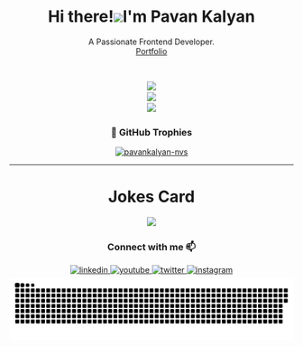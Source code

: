 <h1 align='center'>
  
 <h1 align="center">Hi there!<img src="https://media.giphy.com/media/hvRJCLFzcasrR4ia7z/giphy.gif" width="25px">I'm Pavan Kalyan</h1>
<p align="center">
	A Passionate Frontend Developer.
<br>
	<a href="https://nvspavankalyanch.netlify.app">Portfolio</a></p>
<p align="center"><a  href="https://github.com/pavankalyan-nvs/github-profile-views-counter">
    <img src="https://komarev.com/ghpvc/?username=pavankalyan-nvs&style=for-the-badge&color=orange" alt=""/></a></p>
<div align="center">
  <img src="https://github-readme-stats-sigma-five.vercel.app/api?username=pavankalyan-nvs&show_icons=true&theme=radical"/> 
  <br />
  <img src="http://github-readme-streak-stats.herokuapp.com?user=pavankalyan-nvs&theme=Javascript-dark"/>
  <br />
  <img src="https://github-readme-stats-sigma-five.vercel.app/api/top-langs/?username=pavankalyan-nvs&layout=compact&theme=vision-friendly-dark"/>
</div>


<strong><h3 align="center"> 🌟 GitHub Trophies </h3></strong>
<p align="center"> <a href="https://github.com/ryo-ma/github-profile-trophy"><img src="https://github-profile-trophy.vercel.app/?username=pavankalyan-nvs&title=Issues,Followers,PullRequest,MultipleLang,Commit&theme=onedark&no-bg=true&no-frame=true" alt="pavankalyan-nvs" /></a> </p>
<hr />

<div align="center">
<h1 align='center'> Jokes Card</h1>
<img src="https://readme-jokes.vercel.app/api?theme=default"/>
</div>


<h3 align="center">Connect with me 📫</h3>


<div align="center">
<a href="https://www.linkedin.com/in/nvspavankalyanch/" target="_blank">
<img src=https://img.shields.io/badge/linkedin-%231E77B5.svg?&style=for-the-badge&logo=linkedin&logoColor=white alt=linkedin style="margin-bottom: 5px;" />
</a>
<a href="https://youtube.com/@nvspavankalyan" target="_blank">
<img src=https://img.shields.io/badge/YouTube-FF0000?style=for-the-badge&logo=youtube&logoColor=white alt=youtube style="margin-bottom: 5px;" />
</a>

<a href="http://twitter.com/nvspavankalyan" target="_blank">
<img src=https://img.shields.io/badge/twitter-%2300acee.svg?&style=for-the-badge&logo=twitter&logoColor=white alt=twitter style="margin-bottom: 5px;" />
</a>
<a href="https://instagram.com/nvspavankalyanch" target="_blank">
<img src="https://img.shields.io/badge/-Instagram-A50B5E?style=for-the-badge&logo=instagram&logoColor=white" alt=instagram style="margin-bottom: 5px;/>
</a>
	
</div>
<br />

<p align="center">
 <img width="1000" src="assets/SnakeGithub.svg" alt="snake"/>
</p>
